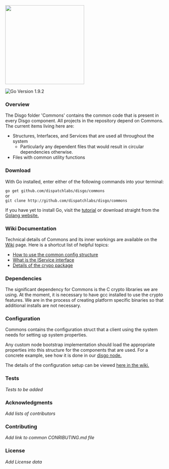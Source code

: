 <img src="https://dispatchlabs.io/wp-content/themes/ccprototypev5/images/dispatchlabs-logo.png" width="250">




![Go Version 1.9.2](http://b.repl.ca/v1/Go_Version-1.9.2-brightgreen.png)

<a name="overview"></a>
### Overview

The Disgo folder 'Commons' contains the common code that is present in every Disgo component.   All projects in the repository depend on Commons. The current items living here are:

 - Structures, Interfaces, and Services that are used all throughout the system
   - Particularly any dependent files that would result in circular dependencies otherwise.
 - Files with common utility functions

### Download

With Go installed, enter either of the following commands into your terminal:

`go get github.com/dispatchlabs/disgo/commons`  
or  
`git clone http://github.com/dispatchlabs/disgo/commons`

If you have yet to install Go, visit the [tutorial](https://github.com/dispatchlabs/samples/tree/master/golang-setup) or download straight from the [Golang website.](https://golang.org/dl/)

<a name="wiki"></a>
### Wiki Documentation
Technical details of Commons and its inner workings are available on the [Wiki](https://github.com/dispatchlabs/disgo_commons/wiki) page. Here is a shortcut list of helpful topics:

 - [How to use the common config structure](https://github.com/dispatchlabs/disgo/commons/wiki#configuration)
 - [What is the IService interface](https://github.com/dispatchlabs/disgo/commons/wiki#iservice-interface)
 - [Details of the crypo package](https://github.com/dispatchlabs/disgo/commons/wiki#crypto)

<a name="dependencies"></a>
### Dependencies

The significant dependency for Commons is the C crypto libraries we are using.  At the moment, it is necessary to have gcc installed to use the crypto features.  We are in the process of creating platform specific binaries so that additional installs are not necessary.

<a name="configuration"></a>
### Configuration
Commons contains the configuration struct that a client using the system needs for setting up system properties. 

Any custom node bootstrap implementation should load the appropriate properties into this structure for the components that are used.  For a concrete example, see how it is done in our [disgo node.]()

The details of the configuration setup can be viewed [here in the wiki.](https://github.com/dispatchlabs/disgo/commons/wiki#configuration)


<a name="tests"></a>
### Tests
*Tests to be added*

<a name="acknowledgments"></a>
### Acknowledgments
*Add lists of contributors*

<a name="contributing"></a>
### Contributing
*Add link to common CONRIBUTING.md file*

<a name="license"></a>
### License
*Add License data*
